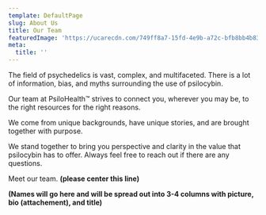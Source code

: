 ```yaml
---
template: DefaultPage
slug: About Us
title: Our Team
featuredImage: 'https://ucarecdn.com/749ff8a7-15fd-4e9b-a72c-bfb8bb4b83c5/'
meta:
  title: ''
---
```

The field of psychedelics is vast, complex, and multifaceted. There is a lot of information, bias, and myths surrounding the use of psilocybin.

Our team at PsiloHealth™ strives to connect you, wherever you may be, to the right resources for the right reasons.

We come from unique backgrounds, have unique stories, and are brought together with purpose. 

We stand together to bring you perspective and clarity in the value that psilocybin has to offer. Always feel free to reach out if there are any questions. 

Meet our team. **(please center this line)**

**(Names will go here and will be spread out into 3-4 columns with picture, bio (attachement), and title)**
